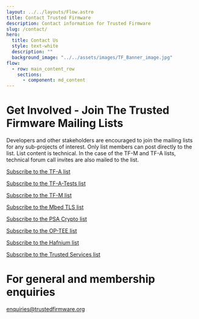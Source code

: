 ```yaml
---
layout: ../../layouts/Flow.astro
title: Contact Trusted Firmware
description: Contact information for Trusted Firmware
slug: /contact/
hero:
  title: Contact Us
  style: text-white
  description: ""
  background_image: "../../assets/images/TF_Banner_image.jpg"
flow:
  - row: main_content_row
    sections:
      - component: md_content
---
```


# Get Involved - Join The Trusted Firmware Mailing Lists

Developers and other stakeholders are encouraged to join the mailing lists for any sub-projects of interest. Only list members can post directly to the list. List content is technical. In the case of the TF-M and TF-A lists, technical forum call invites are also mailed to the list.

[Subscribe to the TF-A list](https://lists.trustedfirmware.org/mailman3/lists/tf-a.lists.trustedfirmware.org/)

[Subscribe to the TF-A-Tests list](https://lists.trustedfirmware.org/mailman3/lists/tf-a-tests.lists.trustedfirmware.org/)

[Subscribe to the TF-M list](https://lists.trustedfirmware.org/mailman3/lists/tf-m.lists.trustedfirmware.org/)

[Subscribe to the Mbed TLS list](https://lists.trustedfirmware.org/mailman3/lists/mbed-tls.lists.trustedfirmware.org/)

[Subscribe to the PSA Crypto list](https://lists.trustedfirmware.org/mailman3/lists/psa-crypto.lists.trustedfirmware.org/)

[Subscribe to the OP-TEE list](https://lists.trustedfirmware.org/mailman3/lists/op-tee.lists.trustedfirmware.org/)

[Subscribe to the Hafnium list](https://lists.trustedfirmware.org/mailman3/lists/hafnium.lists.trustedfirmware.org/)

[Subscribe to the Trusted Services list](https://lists.trustedfirmware.org/mailman3/lists/trusted-services.lists.trustedfirmware.org/)

# For general and membership enquiries

<!-- Contact Form -->
<div class="col-xs-12 text-center m-b-40">
    <a class="btn email" href="mailto:enquiries@trustedfirmware.org?subject=TrustedFirmware.org - {{page.url}}">
        enquiries@trustedfirmware.org
    </a>
</div>
<!-- /End Contact Form -->
